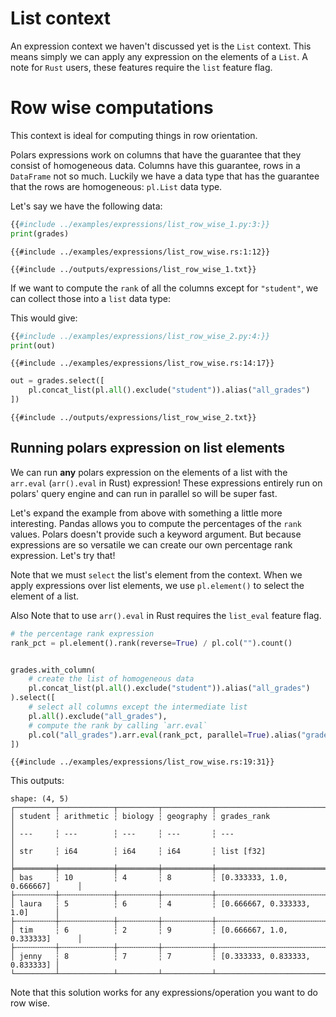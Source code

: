 # List context

An expression context we haven't discussed yet is the `List` context. This means simply we
can apply any expression on the elements of a `List`.  A note for `Rust` users, these features
require the `list` feature flag.

# Row wise computations

This context is ideal for computing things in row orientation.

Polars expressions work on columns that have the guarantee that they consist of homogeneous data.
Columns have this guarantee, rows in a `DataFrame` not so much.
Luckily we have a data type that has the guarantee that the rows are homogeneous: `pl.List` data type.

Let's say we have the following data:

<div class="tabbed-blocks">

```python
{{#include ../examples/expressions/list_row_wise_1.py:3:}}
print(grades)
```

```rust,noplayground
{{#include ../examples/expressions/list_row_wise.rs:1:12}}
```

</div>

```text
{{#include ../outputs/expressions/list_row_wise_1.txt}}
```

If we want to compute the `rank` of all the columns except for `"student"`, we can collect those into a `list` data type:

This would give:

<div class="tabbed-blocks">

```python
{{#include ../examples/expressions/list_row_wise_2.py:4:}}
print(out)
```

```rust,noplayground
{{#include ../examples/expressions/list_row_wise.rs:14:17}}
```

</div>

```python
out = grades.select([
    pl.concat_list(pl.all().exclude("student")).alias("all_grades")
])
```

```text
{{#include ../outputs/expressions/list_row_wise_2.txt}}
```

## Running polars expression on list elements

We can run **any** polars expression on the elements of a list with the `arr.eval` (`arr().eval` in Rust) expression!
These expressions entirely run on polars' query engine and can run in parallel so will be super fast.

Let's expand the example from above with something a little more interesting. Pandas allows you to compute the percentages
of the `rank` values. Polars doesn't provide such a keyword argument.
But because expressions are so versatile we can create our own percentage rank expression. Let's try that!

Note that we must `select` the list's element from the context. When we apply expressions over list elements, we use `pl.element()` to select
the element of a list.

Also Note that to use `arr().eval` in Rust requires the `list_eval` feature flag.

<div class="tabbed-blocks">

```python
# the percentage rank expression
rank_pct = pl.element().rank(reverse=True) / pl.col("").count()


grades.with_column(
    # create the list of homogeneous data
    pl.concat_list(pl.all().exclude("student")).alias("all_grades")
).select([
    # select all columns except the intermediate list
    pl.all().exclude("all_grades"),
    # compute the rank by calling `arr.eval`
    pl.col("all_grades").arr.eval(rank_pct, parallel=True).alias("grades_rank")
])
```

```rust,noplayground
{{#include ../examples/expressions/list_row_wise.rs:19:31}}
```

</div>

This outputs:

```
shape: (4, 5)
┌─────────┬────────────┬─────────┬───────────┬────────────────────────────────┐
│ student ┆ arithmetic ┆ biology ┆ geography ┆ grades_rank                    │
│ ---     ┆ ---        ┆ ---     ┆ ---       ┆ ---                            │
│ str     ┆ i64        ┆ i64     ┆ i64       ┆ list [f32]                     │
╞═════════╪════════════╪═════════╪═══════════╪════════════════════════════════╡
│ bas     ┆ 10         ┆ 4       ┆ 8         ┆ [0.333333, 1.0, 0.666667]      │
├╌╌╌╌╌╌╌╌╌┼╌╌╌╌╌╌╌╌╌╌╌╌┼╌╌╌╌╌╌╌╌╌┼╌╌╌╌╌╌╌╌╌╌╌┼╌╌╌╌╌╌╌╌╌╌╌╌╌╌╌╌╌╌╌╌╌╌╌╌╌╌╌╌╌╌╌╌┤
│ laura   ┆ 5          ┆ 6       ┆ 4         ┆ [0.666667, 0.333333, 1.0]      │
├╌╌╌╌╌╌╌╌╌┼╌╌╌╌╌╌╌╌╌╌╌╌┼╌╌╌╌╌╌╌╌╌┼╌╌╌╌╌╌╌╌╌╌╌┼╌╌╌╌╌╌╌╌╌╌╌╌╌╌╌╌╌╌╌╌╌╌╌╌╌╌╌╌╌╌╌╌┤
│ tim     ┆ 6          ┆ 2       ┆ 9         ┆ [0.666667, 1.0, 0.333333]      │
├╌╌╌╌╌╌╌╌╌┼╌╌╌╌╌╌╌╌╌╌╌╌┼╌╌╌╌╌╌╌╌╌┼╌╌╌╌╌╌╌╌╌╌╌┼╌╌╌╌╌╌╌╌╌╌╌╌╌╌╌╌╌╌╌╌╌╌╌╌╌╌╌╌╌╌╌╌┤
│ jenny   ┆ 8          ┆ 7       ┆ 7         ┆ [0.333333, 0.833333, 0.833333] │
└─────────┴────────────┴─────────┴───────────┴────────────────────────────────┘

```

Note that this solution works for any expressions/operation you want to do row wise.

